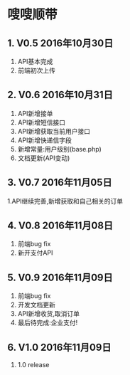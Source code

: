# 嗖嗖顺带


## 1. V0.5 2016年10月30日
1. API基本完成
2. 前端初次上传

## 2. V0.6 2016年10月31日
1. API新增接单
2. API新增短信接口
3. API新增获取当前用户接口
1. API新增快递信字段
4. 新增常量:用户级别(base.php)
5. 文档更新(API变动)

## 3. V0.7 2016年11月05日
1.API继续完善,新增获取和自己相关的订单

## 4. V0.8 2016年11月08日
1. 前端bug fix
1. 新开支付API

## 5. V0.9 2016年11月09日
1. 前端bug fix
1. 开发文档更新
1. API新增收货,取消订单
1. 最后待完成:企业支付!

## 6. V1.0 2016年11月09日
1. 1.0 release